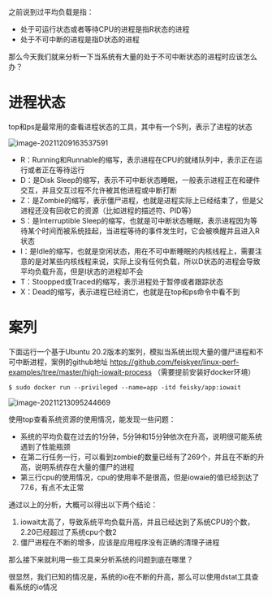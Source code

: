 之前说到过平均负载是指：

- 处于可运行状态或者等待CPU的进程是指R状态的进程
- 处于不可中断的进程是指D状态的进程

那么今天我们就来分析一下当系统有大量的处于不可中断状态的进程时应该怎么办？

# 进程状态

top和ps是最常用的查看进程状态的工具，其中有一个S列，表示了进程的状态

![image-20211209163537591](http://cdn.noteblogs.cn/image-20211209163537591.png)

- R：Running和Runnable的缩写，表示进程在CPU的就绪队列中，表示正在运行或者正在等待运行
- D：是Disk Sleep的缩写，表示不可中断状态睡眠，一般表示进程正在和硬件交互，并且交互过程不允许被其他进程或中断打断
- Z：是Zombie的缩写，表示僵尸进程，也就是进程实际上已经结束了，但是父进程还没有回收它的资源（比如进程的描述符、PID等）
- S：是Interruptible Sleep的缩写，也就是可中断状态睡眠，表示进程因为等待某个时间而被系统挂起，当进程等待的事件发生时，它会被唤醒并且进入R状态
- I：是Idle的缩写，也就是空闲状态，用在不可中断睡眠的内核线程上，需要注意的是对某些内核线程来说，实际上没有任何负载，所以D状态的进程会导致平均负载升高，但是I状态的进程却不会
- T：Stoopped或Traced的缩写，表示进程处于暂停或者跟踪状态
- X：Dead的缩写，表示进程已经消亡，也就是在top和ps命令中看不到

# 案列

下面运行一个基于Ubuntu 20.2版本的案列，模拟当系统出现大量的僵尸进程和不可中断进程，案例的github地址 https://github.com/feiskyer/linux-perf-examples/tree/master/high-iowait-process （需要提前安装好docker环境）

```shell
$ sudo docker run --privileged --name=app -itd feisky/app:iowait  
```

![image-20211213095244669](http://cdn.noteblogs.cn/image-20211213095244669.png)

使用top查看系统资源的使用情况，能发现一些问题：

- 系统的平均负载在过去的1分钟，5分钟和15分钟依次在升高，说明很可能系统遇到了性能瓶颈
- 在第二行任务一行，可以看到zombie的数量已经有了269个，并且在不断的升高，说明系统存在大量的僵尸的进程
- 第三行cpu的使用情况，cpu的使用率不是很高，但是iowaie的值已经到达了77.6，有点不太正常

通过以上的分析，大概可以得出以下两个结论：

1. iowait太高了，导致系统平均负载升高，并且已经达到了系统CPU的个数，2.20已经超过了系统cpu个数2
2. 僵尸进程在不断的增多，应该是应用程序没有正确的清理子进程

那么接下来就利用一些工具来分析系统的问题到底在哪里？

很显然，我们已知的情况是，系统的io在不断的升高，那么可以使用dstat工具查看系统的io情况